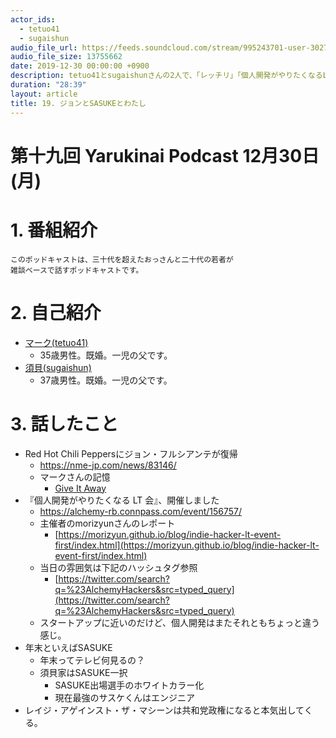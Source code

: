 ```yaml
---
actor_ids:
  - tetuo41
  - sugaishun
audio_file_url: https://feeds.soundcloud.com/stream/995243701-user-302747142-yarukinai-19-2019-12-30.mp3
audio_file_size: 13755662
date: 2019-12-30 00:00:00 +0900
description: tetuo41とsugaishunさんの2人で、「レッチリ」「個人開発がやりたくなるLT会」「SASUKE」「レイジ・アゲインスト・ザ・マシーン」について話しました。
duration: "28:39"
layout: article
title: 19. ジョンとSASUKEとわたし
---
```


# 第十九回 Yarukinai Podcast 12月30日(月)

# 1. 番組紹介
    このポッドキャストは、三十代を超えたおっさんと二十代の若者が
    雑談ベースで話すポッドキャストです。

# 2. 自己紹介
- [マーク(tetuo41)](https://twitter.com/tetuo41)
    - 35歳男性。既婚。一児の父です。
- [須貝(sugaishun)](https://twitter.com/sugaishun)
    - 37歳男性。既婚。一児の父です。

# 3. 話したこと
- Red Hot Chili Peppersにジョン・フルシアンテが復帰
    - https://nme-jp.com/news/83146/
    - マークさんの記憶
        - [Give It Away](https://youtu.be/Mr_uHJPUlO8)
- 『個人開発がやりたくなる LT 会』、開催しました
    - https://alchemy-rb.connpass.com/event/156757/
    - 主催者のmorizyunさんのレポート
        - [https://morizyun.github.io/blog/indie-hacker-lt-event-first/index.html](https://morizyun.github.io/blog/indie-hacker-lt-event-first/index.html)
    - 当日の雰囲気は下記のハッシュタグ参照
        - [https://twitter.com/search?q=%23AlchemyHackers&src=typed_query](https://twitter.com/search?q=%23AlchemyHackers&src=typed_query)
    - スタートアップに近いのだけど、個人開発はまたそれともちょっと違う感じ。
- 年末といえばSASUKE
    - 年末ってテレビ何見るの？
    - 須貝家はSASUKE一択
        - SASUKE出場選手のホワイトカラー化
        - 現在最強のサスケくんはエンジニア
- レイジ・アゲインスト・ザ・マシーンは共和党政権になると本気出してくる。
